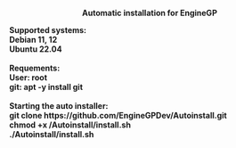 <p align="center"><b>Automatic installation for EngineGP</p>
Supported systems:</br>
Debian 11, 12</br>
Ubuntu 22.04</br>
</br>
Requements:</br>
User: root</br>
git: apt -y install git</br>
</br>
Starting the auto installer:</br>
git clone https://github.com/EngineGPDev/Autoinstall.git</br>
chmod +x /Autoinstall/install.sh</br>
./Autoinstall/install.sh
